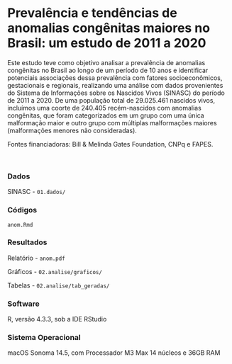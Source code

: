 # Prevalência e tendências de anomalias congênitas maiores no Brasil: um estudo de 2011 a 2020

Este estudo teve como objetivo analisar a prevalência de anomalias congênitas no Brasil ao longo de um período de 10 anos e identificar potenciais associações dessa prevalência com fatores socioeconômicos, gestacionais e regionais, realizando uma análise com dados provenientes do Sistema de Informações sobre os Nascidos Vivos (SINASC) do período de 2011 a 2020. De uma população total de 29.025.461 nascidos vivos, incluímos uma coorte de 240.405 recém-nascidos com anomalias congênitas, que foram categorizados em um grupo com uma única malformação maior e outro grupo com múltiplas malformações maiores (malformações menores não consideradas).

Fontes financiadoras: Bill & Melinda Gates Foundation, CNPq e FAPES.

<br>

### Dados
SINASC - `01.dados/`

### Códigos
`anom.Rmd`

### Resultados
Relatório - `anom.pdf`

Gráficos - `02.analise/graficos/`

Tabelas - `02.analise/tab_geradas/`

### Software

R, versão 4.3.3, sob a IDE RStudio

### Sistema Operacional

macOS Sonoma 14.5, com Processador M3 Max 14 núcleos e 36GB RAM
